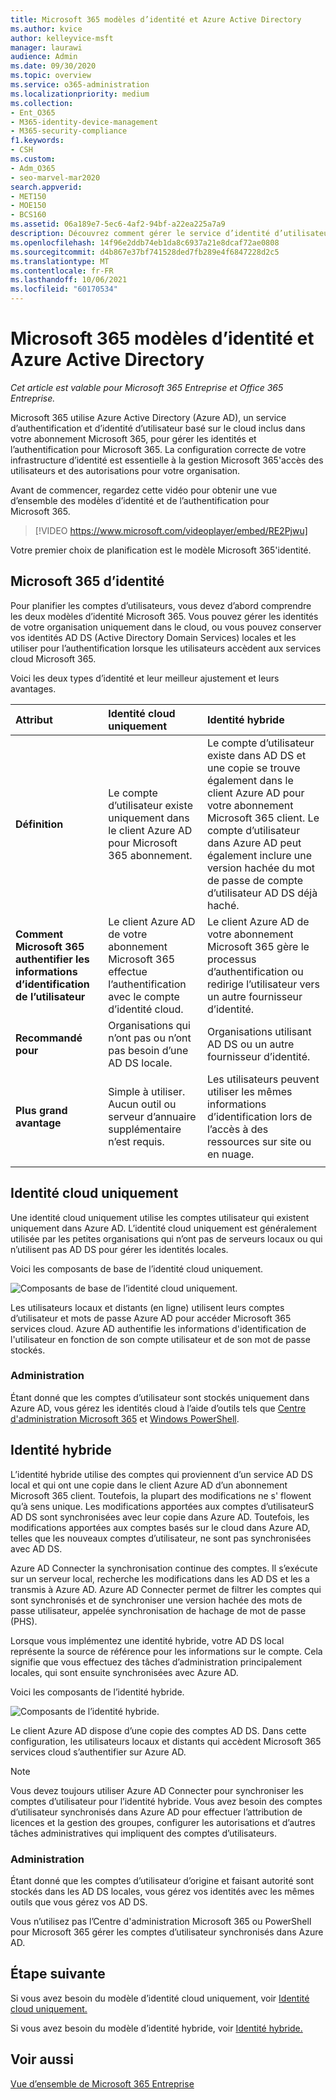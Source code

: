 ```yaml
---
title: Microsoft 365 modèles d’identité et Azure Active Directory
ms.author: kvice
author: kelleyvice-msft
manager: laurawi
audience: Admin
ms.date: 09/30/2020
ms.topic: overview
ms.service: o365-administration
ms.localizationpriority: medium
ms.collection:
- Ent_O365
- M365-identity-device-management
- M365-security-compliance
f1.keywords:
- CSH
ms.custom:
- Adm_O365
- seo-marvel-mar2020
search.appverid:
- MET150
- MOE150
- BCS160
ms.assetid: 06a189e7-5ec6-4af2-94bf-a22ea225a7a9
description: Découvrez comment gérer le service d’identité d’utilisateur Azure AD dans Microsoft 365 à l’aide de modèles d’identité cloud uniquement ou hybrides.
ms.openlocfilehash: 14f96e2ddb74eb1da8c6937a21e8dcaf72ae0808
ms.sourcegitcommit: d4b867e37bf741528ded7fb289e4f6847228d2c5
ms.translationtype: MT
ms.contentlocale: fr-FR
ms.lasthandoff: 10/06/2021
ms.locfileid: "60170534"
---
```

# <a name="microsoft-365-identity-models-and-azure-active-directory"></a>Microsoft 365 modèles d’identité et Azure Active Directory

*Cet article est valable pour Microsoft 365 Entreprise et Office 365 Entreprise.*

Microsoft 365 utilise Azure Active Directory (Azure AD), un service d’authentification et d’identité d’utilisateur basé sur le cloud inclus dans votre abonnement Microsoft 365, pour gérer les identités et l’authentification pour Microsoft 365. La configuration correcte de votre infrastructure d’identité est essentielle à la gestion Microsoft 365'accès des utilisateurs et des autorisations pour votre organisation.

Avant de commencer, regardez cette vidéo pour obtenir une vue d’ensemble des modèles d’identité et de l’authentification pour Microsoft 365.

<p> </p>

> [!VIDEO https://www.microsoft.com/videoplayer/embed/RE2Pjwu]

Votre premier choix de planification est le modèle Microsoft 365'identité.

## <a name="microsoft-365-identity-models"></a>Microsoft 365 d’identité

Pour planifier les comptes d’utilisateurs, vous devez d’abord comprendre les deux modèles d’identité Microsoft 365. Vous pouvez gérer les identités de votre organisation uniquement dans le cloud, ou vous pouvez conserver vos identités AD DS (Active Directory Domain Services) locales et les utiliser pour l’authentification lorsque les utilisateurs accèdent aux services cloud Microsoft 365.

Voici les deux types d’identité et leur meilleur ajustement et leurs avantages.

| Attribut | Identité cloud uniquement | Identité hybride |
|:-------|:-----|:-----|
| **Définition** | Le compte d’utilisateur existe uniquement dans le client Azure AD pour Microsoft 365 abonnement. | Le compte d’utilisateur existe dans AD DS et une copie se trouve également dans le client Azure AD pour votre abonnement Microsoft 365 client. Le compte d’utilisateur dans Azure AD peut également inclure une version hachée du mot de passe de compte d’utilisateur AD DS déjà haché. |
| **Comment Microsoft 365 authentifier les informations d’identification de l’utilisateur** | Le client Azure AD de votre abonnement Microsoft 365 effectue l’authentification avec le compte d’identité cloud. | Le client Azure AD de votre abonnement Microsoft 365 gère le processus d’authentification ou redirige l’utilisateur vers un autre fournisseur d’identité. |
| **Recommandé pour** | Organisations qui n’ont pas ou n’ont pas besoin d’une AD DS locale. | Organisations utilisant AD DS ou un autre fournisseur d’identité. |
| **Plus grand avantage** | Simple à utiliser. Aucun outil ou serveur d’annuaire supplémentaire n’est requis. | Les utilisateurs peuvent utiliser les mêmes informations d’identification lors de l’accès à des ressources sur site ou en nuage. |
||||

## <a name="cloud-only-identity"></a>Identité cloud uniquement

Une identité cloud uniquement utilise les comptes utilisateur qui existent uniquement dans Azure AD. L’identité cloud uniquement est généralement utilisée par les petites organisations qui n’ont pas de serveurs locaux ou qui n’utilisent pas AD DS pour gérer les identités locales.

Voici les composants de base de l’identité cloud uniquement.

![Composants de base de l’identité cloud uniquement.](../media/about-microsoft-365-identity/cloud-only-identity.png)

Les utilisateurs locaux et distants (en ligne) utilisent leurs comptes d’utilisateur et mots de passe Azure AD pour accéder Microsoft 365 services cloud. Azure AD authentifie les informations d'identification de l'utilisateur en fonction de son compte utilisateur et de son mot de passe stockés.

### <a name="administration"></a>Administration
Étant donné que les comptes d’utilisateur sont stockés uniquement dans Azure AD, vous gérez les identités cloud à l’aide d’outils tels que [Centre d'administration Microsoft 365](/admin) et [Windows PowerShell](manage-user-accounts-and-licenses-with-microsoft-365-powershell.md).

## <a name="hybrid-identity"></a>Identité hybride

L’identité hybride utilise des comptes qui proviennent d’un service AD DS local et qui ont une copie dans le client Azure AD d’un abonnement Microsoft 365 client. Toutefois, la plupart des modifications ne s' flowent qu’à sens unique. Les modifications apportées aux comptes d’utilisateurS AD DS sont synchronisées avec leur copie dans Azure AD. Toutefois, les modifications apportées aux comptes basés sur le cloud dans Azure AD, telles que les nouveaux comptes d’utilisateur, ne sont pas synchronisées avec AD DS.

Azure AD Connecter la synchronisation continue des comptes. Il s’exécute sur un serveur local, recherche les modifications dans les AD DS et les a transmis à Azure AD. Azure AD Connecter permet de filtrer les comptes qui sont synchronisés et de synchroniser une version hachée des mots de passe utilisateur, appelée synchronisation de hachage de mot de passe (PHS).

Lorsque vous implémentez une identité hybride, votre AD DS local représente la source de référence pour les informations sur le compte. Cela signifie que vous effectuez des tâches d’administration principalement locales, qui sont ensuite synchronisées avec Azure AD.

Voici les composants de l’identité hybride.

![Composants de l’identité hybride.](../media/about-microsoft-365-identity/hybrid-identity.png)

Le client Azure AD dispose d’une copie des comptes AD DS. Dans cette configuration, les utilisateurs locaux et distants qui accèdent Microsoft 365 services cloud s’authentifier sur Azure AD.

> [!NOTE]
> Vous devez toujours utiliser Azure AD Connecter pour synchroniser les comptes d’utilisateur pour l’identité hybride. Vous avez besoin des comptes d’utilisateur synchronisés dans Azure AD pour effectuer l’attribution de licences et la gestion des groupes, configurer les autorisations et d’autres tâches administratives qui impliquent des comptes d’utilisateurs.

### <a name="administration"></a>Administration

Étant donné que les comptes d’utilisateur d’origine et faisant autorité sont stockés dans les AD DS locales, vous gérez vos identités avec les mêmes outils que vous gérez vos AD DS.

Vous n’utilisez pas l’Centre d'administration Microsoft 365 ou PowerShell pour Microsoft 365 gérer les comptes d’utilisateur synchronisés dans Azure AD.

## <a name="next-step"></a>Étape suivante

Si vous avez besoin du modèle d’identité cloud uniquement, voir [Identité cloud uniquement.](cloud-only-identities.md)

Si vous avez besoin du modèle d’identité hybride, voir [Identité hybride.](plan-for-directory-synchronization.md)

## <a name="see-also"></a>Voir aussi

[Vue d’ensemble de Microsoft 365 Entreprise](microsoft-365-overview.md)
